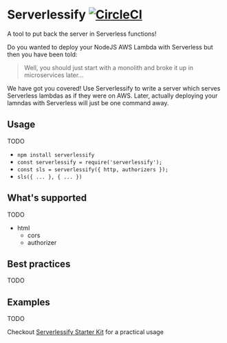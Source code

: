 # Serverlessify [![CircleCI](https://circleci.com/gh/elastic-coders/serverlessify.svg?style=svg)](https://circleci.com/gh/elastic-coders/serverlessify)

A tool to put back the server in Serverless functions!

Do you wanted to deploy your NodeJS AWS Lambda with Serverless but then you have been told:

> Well, you should just start with a monolith and broke it up in microservices later...

We have got you covered! Use Serverlessify to write a server which serves Serverless
lambdas as if they were on AWS. Later, actually deploying your lamndas with Serverless
will just be one command away.

## Usage

TODO

- `npm install serverlessify`
- `const serverlessify = require('serverlessify');`
- `const sls = serverlessify({ http, authorizers });`
- `sls({ ... }, { ... })`

## What's supported

TODO

- html
  - cors
  - authorizer

## Best practices

TODO

## Examples

TODO

Checkout [Serverlessify Starter Kit](https://github.com/elastic-coders/serverlessify-starter-kit) for a practical usage
